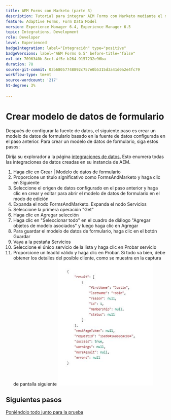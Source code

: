 ```yaml
---
title: AEM Forms con Marketo (parte 3)
description: Tutorial para integrar AEM Forms con Marketo mediante el modelo de datos de formulario de AEM Forms.
feature: Adaptive Forms, Form Data Model
version: Experience Manager 6.4, Experience Manager 6.5
topic: Integrations, Development
role: Developer
level: Experienced
badgeIntegration: label="Integración" type="positive"
badgeVersions: label="AEM Forms 6.5" before-title="false"
exl-id: 7096340b-8ccf-4f5e-b264-9157232e96ba
duration: 78
source-git-commit: 03b68057748892c757e0b5315d3a41d0a2e4fc79
workflow-type: tm+mt
source-wordcount: '217'
ht-degree: 3%

---
```


# Crear modelo de datos de formulario

Después de configurar la fuente de datos, el siguiente paso es crear un modelo de datos de formulario basado en la fuente de datos configurada en el paso anterior. Para crear un modelo de datos de formulario, siga estos pasos:

Dirija su explorador a la página [integraciones de datos.](http://localhost:4502/aem/forms.html/content/dam/formsanddocuments-fdm) Esto enumera todas las integraciones de datos creadas en su instancia de AEM.

1. Haga clic en Crear | Modelo de datos de formulario
1. Proporcione un título significativo como FormsAndMarketo y haga clic en Siguiente
1. Seleccione el origen de datos configurado en el paso anterior y haga clic en crear y editar para abrir el modelo de datos de formulario en el modo de edición
1. Expanda el nodo FormsAndMarketo. Expanda el nodo Servicios
1. Seleccione la primera operación &quot;Get&quot;
1. Haga clic en Agregar selección
1. Haga clic en &quot;Seleccionar todo&quot; en el cuadro de diálogo &quot;Agregar objetos de modelo asociados&quot; y luego haga clic en Agregar
1. Para guardar el modelo de datos de formulario, haga clic en el botón Guardar
1. Vaya a la pestaña Servicios
1. Seleccione el único servicio de la lista y haga clic en Probar servicio
1. Proporcione un leadId válido y haga clic en Probar. Si todo va bien, debe obtener los detalles del posible cliente, como se muestra en la captura de pantalla siguiente
   ![testresults](assets/testresults.png)

## Siguientes pasos

[Poniéndolo todo junto para la prueba](./part4.md)
